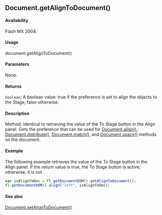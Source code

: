## Document.getAlignToDocument()

#### Availability

Flash MX 2004.

#### Usage

document.getAlignToDocument()

#### Parameters

None.

#### Returns

`boolean`; A boolean value: true if the preference is set to align the objects to the Stage; false otherwise.

#### Description

Method; identical to retrieving the value of the To Stage button in the Align panel. Gets the preference that can be used for [Document.align()](../Document_object/Document13.md), [Document.distribute()](../Document_object/Document49.md), [Document.match()](../Document_object/Document120.md), and [Document.space()](../Document_object/Document67.md) methods on the document.

#### Example

The following example retrieves the value of the To Stage button in the Align panel. If the return value is true, the To Stage button is active; otherwise, it is not.

```javascript
var isAlignToDoc = fl.getDocumentDOM().getAlignToDocument();
fl.getDocumentDOM().align("left", isAlignToDoc);
```

#### See also

[Document.setAlignToDocument()](../Document_object/Document450.md)
